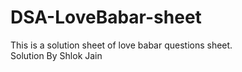 # DSA-LoveBabar-sheet
This is a solution sheet of love babar questions sheet.
<br>
Solution By Shlok Jain
